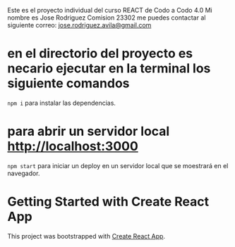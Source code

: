 Este es el proyecto individual del curso REACT de Codo a Codo 4.0
Mi nombre es Jose Rodriguez
Comision 23302
me puedes contactar al siguiente correo: jose.rodriguez.avila@gmail.com

# en el directorio del proyecto es necario ejecutar en la terminal los siguiente comandos
 `npm i` para instalar las dependencias. 

 # para abrir un servidor local [http://localhost:3000](http://localhost:3000)
 `npm start`  para iniciar un deploy en un servidor local que se moestrará en el navegador. 

# Getting Started with Create React App

This project was bootstrapped with [Create React App](https://github.com/facebook/create-react-app).

